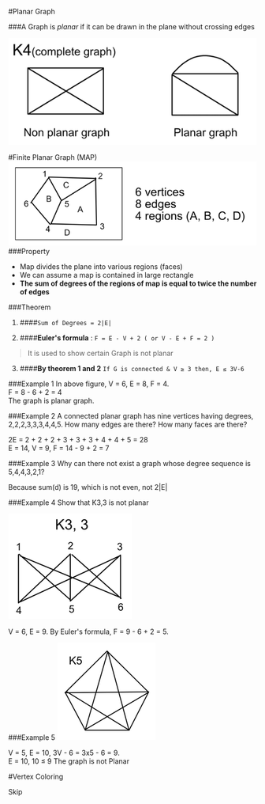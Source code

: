 #Planar Graph

###A Graph is *planar* if it can be drawn in the plane without crossing edges

![img](./img/planar_graph.png)

#Finite Planar Graph (MAP)
![img](./img/map.png)
###Property
* Map divides the plane into various regions (faces)
* We can assume a map is contained in large rectangle
* **The sum of degrees of the regions of map is equal to twice the number of edges**

###Theorem
1. ####`Sum of Degrees = 2|E|`  

2. ####**Euler's formula** : `F = E - V + 2 ( or V - E + F = 2 )`  
> It is used to show certain Graph is not planar  

3. ####**By theorem 1 and 2** `If G is connected & V ≥ 3 then, E ≤ 3V-6`

###Example 1
In above figure, V = 6, E = 8, F = 4.  
F = 8 - 6 + 2 = 4  
The graph is planar graph.

###Example 2
A connected planar graph has nine vertices having degrees, 2,2,2,3,3,3,4,4,5. How many edges are there? How many faces are there?

2E = 2 + 2 + 2 + 3 + 3 + 3 + 4 + 4 + 5 = 28  
E = 14, V = 9, F = 14 - 9 + 2 = 7

###Example 3
Why can there not exist a graph whose degree sequence is 5,4,4,3,2,1?

Because sum(d) is 19, which is not even, not 2|E|

###Example 4
Show that K3,3 is not planar

![img](./img/k3_3.png)

V = 6, E = 9. By Euler's formula, F = 9 - 6 + 2 = 5.  


###Example 5
![img](./img/k5.png)

V = 5, E = 10, 3V - 6 = 3x5 - 6 = 9.  
E = 10, 10 ≤ 9 The graph is not Planar

#Vertex Coloring

Skip
